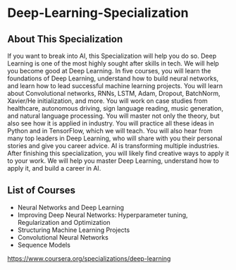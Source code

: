 # Deep-Learning-Specialization
## About This Specialization
If you want to break into AI, this Specialization will help you do so. Deep Learning is one of the most highly sought after skills in tech. We will help you become good at Deep Learning.  In five courses, you will learn the foundations of Deep Learning, understand how to build neural networks, and learn how to lead successful machine learning projects. You will learn about Convolutional networks, RNNs, LSTM, Adam, Dropout, BatchNorm, Xavier/He initialization, and more. You will work on case studies from healthcare, autonomous driving, sign language reading, music generation, and natural language processing. You will master not only the theory, but also see how it is applied in industry. You will practice all these ideas in Python and in TensorFlow, which we will teach.  You will also hear from many top leaders in Deep Learning, who will share with you their personal stories and give you career advice.  AI is transforming multiple industries. After finishing this specialization, you will likely find creative ways to apply it to your work.  We will help you master Deep Learning, understand how to apply it, and build a career in AI.

## List of Courses
- Neural Networks and Deep Learning
- Improving Deep Neural Networks: Hyperparameter tuning, Regularization and Optimization
- Structuring Machine Learning Projects
- Convolutional Neural Networks
- Sequence Models


https://www.coursera.org/specializations/deep-learning
